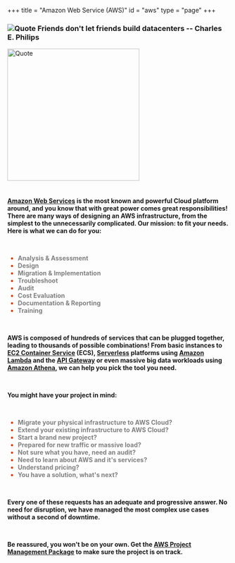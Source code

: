 +++
title = "Amazon Web Service (AWS)"
id = "aws"
type = "page"
+++

<div class="container" role="main">
	<div class="row">
		<div class="col-md-6">
			<h3 class="font01">
			<img style="float" src="/img/aws/quote.png" alt="Quote">  
			Friends don't let friends build datacenters -- Charles E. Philips
			</h3>
		</div>
		<div class="col-md-6">
			<img style="float: center; margin: 0px 0px 0px 0px;" src="/img/aws/aws-new.jpg" width="300" alt="Quote">
		</div>
	</div>
	<br />
	<div>
		<h4 class="font01">
		<p>
		<a href="https://aws.amazon.com">Amazon Web Services</a> is the most known and powerful Cloud platform around, and you know that with great power comes great responsibilities! There are many ways of designing an AWS infrastructure, from the simplest to the unnecessarily complicated. Our mission: to fit your needs.  Here is what we can do for you:
		</p>
		<br />
		<p>
		 	<ul style="color:#d84315">
				 <li><span style="color:grey">Analysis & Assessment</li>
				 <li><span style="color:grey">Design</li>
				 <li><span style="color:grey">Migration & Implementation</li>
				 <li><span style="color:grey">Troubleshoot</li>
				 <li><span style="color:grey">Audit</li>
				 <li><span style="color:grey">Cost Evaluation</li>
				 <li><span style="color:grey">Documentation & Reporting</li>
				 <li><span style="color:grey">Training</li>
			 </ul>
 		</p>
		<br />
		<p>
			AWS is composed of hundreds of services that can be plugged together, leading to thousands of possible combinations! From basic instances to <a href="https://aws.amazon.com/ecs/">EC2 Container Service</a> (ECS), <a href="https://serverless.com/">Serverless</a> platforms using <a href="https://aws.amazon.com/lambda/">Amazon Lambda</a> and the <a href="https://aws.amazon.com/api-gateway/">API Gateway</a> or even massive big data workloads using <a href="https://aws.amazon.com/athena/">Amazon Athena</a>, we can help you pick the tool you need.
		</p>
		<br />
		<p>
			You might have your project in mind:
		</p>
		<br />
		<ul style="color:#d84315">
			<li><span style="color:grey">Migrate your physical infrastructure to AWS Cloud?</li>
			<li><span style="color:grey">Extend your existing infrastructure to AWS Cloud?</li>
			<li><span style="color:grey">Start a brand new project?</li>
			<li><span style="color:grey">Prepared for new traffic or massive load?</li>
			<li><span style="color:grey">Not sure what you have, need an audit?</li>
			<li><span style="color:grey">Need to learn about AWS and it's services?</li>
    		<li><span style="color:grey">Understand pricing?</li>
    		<li><span style="color:grey">You have a solution, what's next?</li>
		</ul>
		<br />
		<p>
			Every one of these requests has an adequate and progressive answer. No need for disruption, we have managed the most complex use cases without a second of downtime.
		</p>
		<br />
		<p>
			Be reassured, you won't be on your own.  Get the <a href="/aws-consulting-services/amazon-web-services-project-management-pack/">AWS Project Management Package</a> to make sure the project is on track.
		</p>
		<br />
		</h4>
	</div>
</div>
